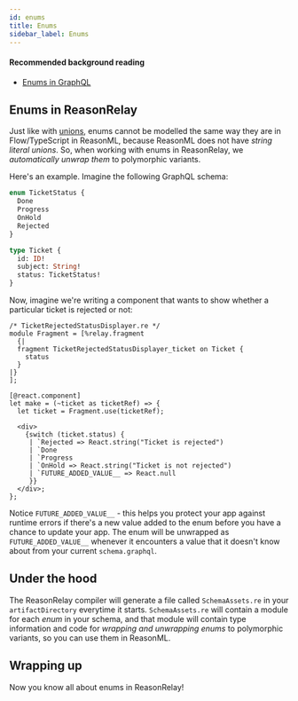 ```yaml
---
id: enums
title: Enums
sidebar_label: Enums
---
```


#### Recommended background reading

- [Enums in GraphQL](https://graphql.org/learn/schema/#enumeration-types)

## Enums in ReasonRelay

Just like with [unions](unions), enums cannot be modelled the same way they are in Flow/TypeScript in ReasonML, because ReasonML does not have _string literal unions_. So, when working with enums in ReasonRelay, we _automatically unwrap them_ to polymorphic variants.

Here's an example. Imagine the following GraphQL schema:

```graphql
enum TicketStatus {
  Done
  Progress
  OnHold
  Rejected
}

type Ticket {
  id: ID!
  subject: String!
  status: TicketStatus!
}
```

Now, imagine we're writing a component that wants to show whether a particular ticket is rejected or not:

```reason
/* TicketRejectedStatusDisplayer.re */
module Fragment = [%relay.fragment
  {|
  fragment TicketRejectedStatusDisplayer_ticket on Ticket {
    status
  }
|}
];

[@react.component]
let make = (~ticket as ticketRef) => {
  let ticket = Fragment.use(ticketRef);

  <div>
    {switch (ticket.status) {
     | `Rejected => React.string("Ticket is rejected")
     | `Done
     | `Progress
     | `OnHold => React.string("Ticket is not rejected")
     | `FUTURE_ADDED_VALUE__ => React.null
     }}
  </div>;
};
```

Notice `FUTURE_ADDED_VALUE__` - this helps you protect your app against runtime errors if there's a new value added to the enum before you have a chance to update your app. The enum will be unwrapped as `FUTURE_ADDED_VALUE__` whenever it encounters a value that it doesn't know about from your current `schema.graphql`.

## Under the hood

The ReasonRelay compiler will generate a file called `SchemaAssets.re` in your `artifactDirectory` everytime it starts. `SchemaAssets.re` will contain a module for each _enum_ in your schema, and that module will contain type information and code for _wrapping and unwrapping enums_ to polymorphic variants, so you can use them in ReasonML.

## Wrapping up

Now you know all about enums in ReasonRelay!
